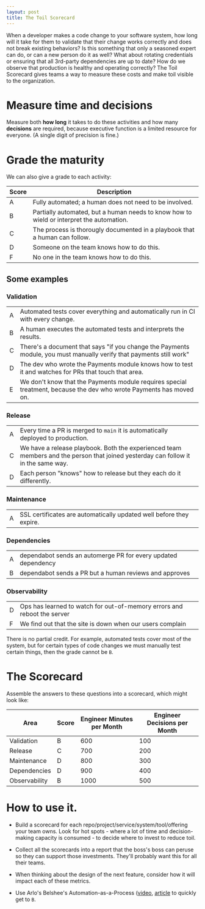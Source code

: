 ```yaml
---
layout: post
title: The Toil Scorecard
---
```


When a developer makes a code change to your software system, how long will it take for them to validate that their change works correctly and does not break existing behaviors? Is this something that only a seasoned expert can do, or can a new person do it as well? What about rotating credentials or ensuring that all 3rd-party dependencies are up to date? How do we observe that production is healthy and operating correctly? The Toil Scorecard gives teams a way to measure these costs and make toil visible to the organization.

# Measure time and decisions

Measure both **how long** it takes to do these activities and how many **decisions** are required, because executive function is a limited resource for everyone. (A single digit of precision is fine.)

# Grade the maturity

We can also give a grade to each activity:

| Score | Description                                                                              |
|-------|------------------------------------------------------------------------------------------|
| A     | Fully automated; a human does not need to be involved.                                   |
| B     | Partially automated, but a human needs to know how to wield or interpret the automation. |
| C     | The process is thorougly documented in a playbook that a human can follow.               |
| D     | Someone on the team knows how to do this.                                                |
| F     | No one in the team knows how to do this.                                                 |

## Some examples

### Validation
| | |
| - | - |
| A | Automated tests cover everything and automatically run in CI with every change. |
| B | A human executes the automated tests and interprets the results. |
| C | There's a document that says "if you change the Payments module, you must manually verify that payments still work"	|
| D | The dev who wrote the Payments module knows how to test it and watches for PRs that touch that area.
| E | We don't know that the Payments module requires special treatment, because the dev who wrote Payments has moved on. |

### Release
| | |
| - | - |
| A | Every time a PR is merged to `main` it is automatically deployed to production. |
| C | We have a release playbook. Both the experienced team members and the person that joined yesterday can follow it in the same way. |
| D | Each person "knows" how to release but they each do it differently. |

### Maintenance
| | |
| - | - |
| A | SSL certificates are automatically updated well before they expire. |

### Dependencies
| | |
| - | - |
| A | dependabot sends an automerge PR for every updated dependency |
| B | dependabot sends a PR but a human reviews and approves |

### Observability
| | |
| - | - |
| D | Ops has learned to watch for out-of-memory errors and reboot the server |
| F | We find out that the site is down when our users complain |

There is no partial credit. For example, automated tests cover most of the system, but for certain types of code changes we must manually test certain things, then the grade cannot be `B`.

# The Scorecard

Assemble the answers to these questions into a scorecard, which might look like:

| Area          | Score | Engineer Minutes per Month | Engineer Decisions per Month |
|---------------|-------|----------------------------|------------------------------|
| Validation    | B     | 600                        | 100                          |
| Release       | C     | 700                        | 200                          |
| Maintenance   | D     | 800                        | 300                          |
| Dependencies  | D     | 900                        | 400                          |
| Observability | B     | 1000                       | 500                          |

# How to use it.

* Build a scorecard for each repo/project/service/system/tool/offering your team owns. Look for hot spots - where a lot of time and decision-making capacity is consumed - to decide where to invest to reduce toil.

* Collect all the scorecards into a report that the boss's boss can peruse so they can support those investments. They'll probably want this for all their teams.

* When thinking about the design of the next feature, consider how it will impact each of these metrics.

* Use Arlo's Belshee's Automation-as-a-Process ([video](https://www.youtube.com/watch?v=ydq-KjGDRJg), [article](https://digdeeproots.substack.com/p/when-should-i-automate) to quickly get to `B`.
